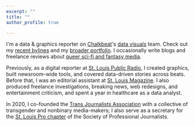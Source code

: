 ```yaml
---
excerpt: ""
title: ""
author_profile: true

---
```


I'm a data & graphics reporter on [Chalkbeat](https://chalkbeat.org/)'s [data visuals](https://dataviz.chalkbeat.org/) team. Check out my [recent bylines](https://www.chalkbeat.org/authors/kae-petrin) and my [broader portfolio](https://www.clippings.me/petrinkae). I occasionally write blogs and freelance reviews about [queer sci-fi and fantasy media](https://stetting.writeas.com).

Previously, as a digital reporter at [St. Louis Public Radio](https://news.stlpublicradio.org/people/kae-m-petrin), I created graphics, built newsroom-wide tools, and covered data-driven stories across beats. Before that, I was an editorial assistant at [St. Louis Magazine](https://www.stlmag.com/topics/kae-m-petrin/). I also produced freelance investigations, breaking news, web redesigns, and entertainment criticism, and spent a year in healthcare as a data analyst.

In 2020, I co-founded the [Trans Journalists Association](https://transjournalists.org/) with a collective of transgender and nonbinary media-makers; I also serve as a secretary for the [St. Louis Pro chapter](http://www.stlspj.com/about/) of the Society of Professional Journalists. 

